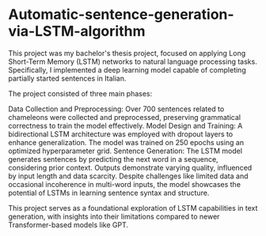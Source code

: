 # Automatic-sentence-generation-via-LSTM-algorithm
This project was my bachelor's thesis project, focused on applying Long Short-Term Memory (LSTM) networks to natural language processing tasks. Specifically, I implemented a deep learning model capable of completing partially started sentences in Italian.

The project consisted of three main phases:

Data Collection and Preprocessing: Over 700 sentences related to chameleons were collected and preprocessed, preserving grammatical correctness to train the model effectively.
Model Design and Training: A bidirectional LSTM architecture was employed with dropout layers to enhance generalization. The model was trained on 250 epochs using an optimized hyperparameter grid.
Sentence Generation: The LSTM model generates sentences by predicting the next word in a sequence, considering prior context. Outputs demonstrate varying quality, influenced by input length and data scarcity.
Despite challenges like limited data and occasional incoherence in multi-word inputs, the model showcases the potential of LSTMs in learning sentence syntax and structure.

This project serves as a foundational exploration of LSTM capabilities in text generation, with insights into their limitations compared to newer Transformer-based models like GPT.
